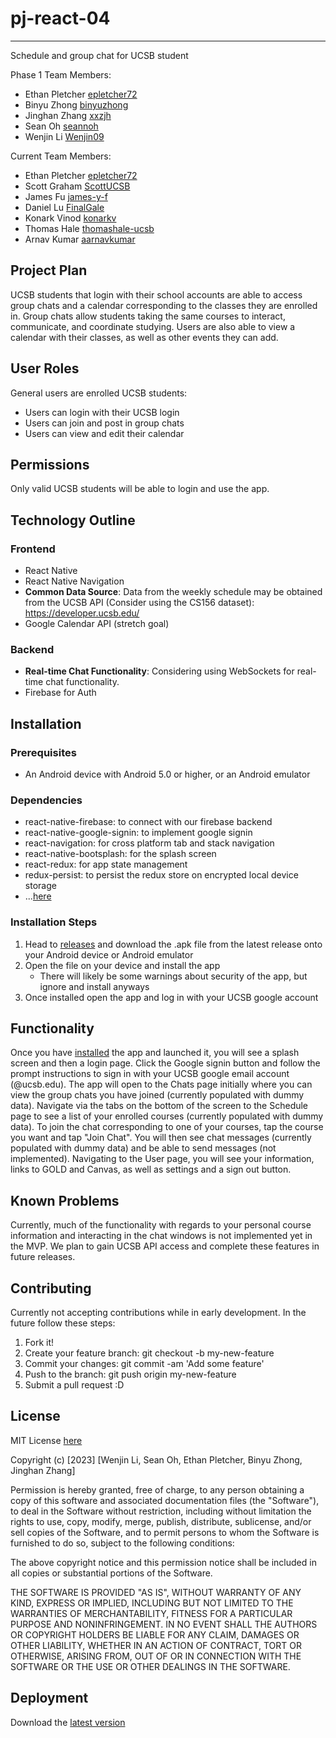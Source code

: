 # pj-react-04

-----
Schedule and group chat for UCSB student

Phase 1 Team Members:

* Ethan Pletcher
  [epletcher72](<https://github.com/epletcher72>)
* Binyu Zhong
  [binyuzhong](<https://github.com/binyuzhong>)
* Jinghan Zhang
  [xxzjh](<https://github.com/xxzjh>)
* Sean Oh
  [seannoh](<https://github.com/seannoh>)
* Wenjin Li
  [Wenjin09](<https://github.com/Wenjin09>)

Current Team Members:

* Ethan Pletcher
  [epletcher72](<https://github.com/epletcher72>)
* Scott Graham
  [ScottUCSB](<https://github.com/ScottUCSB>)
* James Fu
  [james-y-f](<https://github.com/james-y-f>)
* Daniel Lu
  [FinalGale](<https://github.com/FinalGale>)
* Konark Vinod
  [konarkv](<https://github.com/konarkv>)
* Thomas Hale
  [thomashale-ucsb](<https://github.com/thomashale-ucsb>)
* Arnav Kumar
  [aarnavkumar](<https://github.com/aarnavkumar>)

## Project Plan

UCSB students that login with their school accounts are able to access group chats and a calendar corresponding to the classes they are enrolled in. Group chats allow students taking the same courses to interact, communicate, and coordinate studying. Users are also able to view a calendar with their classes, as well as other events they can add.

## User Roles

General users are enrolled UCSB students:

* Users can login with their UCSB login
* Users can join and post in group chats
* Users can view and edit their calendar

## Permissions

Only valid UCSB students will be able to login and use the app.

## Technology Outline

### Frontend

* React Native
* React Native Navigation
* **Common Data Source**: Data from the weekly schedule may be obtained from the UCSB API (Consider using the CS156 dataset): <https://developer.ucsb.edu/>
* Google Calendar API (stretch goal)

### Backend

* **Real-time Chat Functionality**: Considering using WebSockets for real-time chat functionality.
* Firebase for Auth

## Installation

### Prerequisites

* An Android device with Android 5.0 or higher, or an Android emulator

### Dependencies

* react-native-firebase: to connect with our firebase backend
* react-native-google-signin: to implement google signin
* react-navigation: for cross platform tab and stack navigation
* react-native-bootsplash: for the splash screen
* react-redux: for app state management
* redux-persist: to persist the redux store on encrypted local device storage
* ...[here](/blob/main/package.json)

### Installation Steps

1. Head to [releases](/releases) and download the .apk file from the latest release onto your Android device or Android emulator
2. Open the file on your device and install the app
    * There will likely be some warnings about security of the app, but ignore and install anyways
3. Once installed open the app and log in with your UCSB google account

## Functionality

Once you have [installed](/blob/main/README.md#installation) the app and launched it, you will see a splash screen and then a login page. Click the Google signin button and follow the prompt instructions to sign in with your UCSB google email account (@ucsb.edu). The app will open to the Chats page initially where you can view the group chats you have joined (currently populated with dummy data). Navigate via the tabs on the bottom of the screen to the Schedule page to see a list of your enrolled courses (currently populated with dummy data). To join the chat corresponding to one of your courses, tap the course you want and tap "Join Chat". You will then see chat messages (currently populated with dummy data) and be able to send messages (not implemented). Navigating to the User page, you will see your information, links to GOLD and Canvas, as well as settings and a sign out button.

## Known Problems

Currently, much of the functionality with regards to your personal course information and interacting in the chat windows is not implemented yet in the MVP. We plan to gain UCSB API access and complete these features in future releases.

## Contributing

Currently not accepting contributions while in early development. In the future follow these steps:

1. Fork it!
2. Create your feature branch: git checkout -b my-new-feature
3. Commit your changes: git commit -am 'Add some feature'
4. Push to the branch: git push origin my-new-feature
5. Submit a pull request :D

## License

MIT License [here](/blob/main/LICENSE.md)

Copyright (c) [2023] [Wenjin Li, Sean Oh, Ethan Pletcher, Binyu Zhong, Jinghan Zhang]

Permission is hereby granted, free of charge, to any person obtaining a copy
of this software and associated documentation files (the "Software"), to deal
in the Software without restriction, including without limitation the rights
to use, copy, modify, merge, publish, distribute, sublicense, and/or sell
copies of the Software, and to permit persons to whom the Software is
furnished to do so, subject to the following conditions:

The above copyright notice and this permission notice shall be included in all
copies or substantial portions of the Software.

THE SOFTWARE IS PROVIDED "AS IS", WITHOUT WARRANTY OF ANY KIND, EXPRESS OR
IMPLIED, INCLUDING BUT NOT LIMITED TO THE WARRANTIES OF MERCHANTABILITY,
FITNESS FOR A PARTICULAR PURPOSE AND NONINFRINGEMENT. IN NO EVENT SHALL THE
AUTHORS OR COPYRIGHT HOLDERS BE LIABLE FOR ANY CLAIM, DAMAGES OR OTHER
LIABILITY, WHETHER IN AN ACTION OF CONTRACT, TORT OR OTHERWISE, ARISING FROM,
OUT OF OR IN CONNECTION WITH THE SOFTWARE OR THE USE OR OTHER DEALINGS IN THE
SOFTWARE.

## Deployment

Download the [latest version](https://github.com/ucsb-cs184-f23/pj-react-04/releases/tag/v2.0.0)
